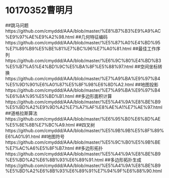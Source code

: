 10170352曹明月
==============
##跳马问题https://github.com/cmyddd/AAA/blob/master/%E8%B7%B3%E9%A9%AC%E9%97%AE%E9%A2%98.html
##几何特征编码https://github.com/cmyddd/AAA/blob/master/%E5%87%A0%E4%BD%95%E7%89%B9%E5%BE%81%E7%BC%96%E7%A0%81.html
##最佳工作序列https://github.com/cmyddd/AAA/blob/master/%E6%9C%80%E4%BD%B3%E5%B7%A5%E4%BD%9C%E5%BA%8F%E5%88%97.html
##空间坐标转换https://github.com/cmyddd/AAA/blob/master/%E7%A9%BA%E9%97%B4%E5%9D%90%E6%A0%87%E5%8F%98%E6%8D%A2.html
##地图投影https://github.com/cmyddd/AAA/blob/master/%E7%A9%BA%E9%97%B4%E6%8A%95%E5%BD%B1.html
##多边形面积计算https://github.com/cmyddd/AAA/blob/master/%E5%A4%9A%E8%BE%B9%E5%BD%A2%E9%9D%A2%E7%A7%AF%E8%AE%A1%E7%AE%97.html
##道格拉斯算法https://github.com/cmyddd/AAA/blob/master/%E6%95%B0%E6%8D%AE%E5%8E%8B%E7%BC%A9.html
##四叉树https://github.com/cmyddd/AAA/blob/master/%E5%9B%9B%E5%8F%89%E6%A0%91.html
##地图符号https://github.com/cmyddd/AAA/blob/master/%E5%9C%B0%E5%9B%BE%E7%AC%A6%E5%8F%B7.html
##多边形拓扑https://github.com/cmyddd/AAA/blob/master/%E5%A4%9A%E8%BE%B9%E5%BD%A2%E6%8B%93%E6%89%91.html
##多边形拓扑生成https://github.com/cmyddd/AAA/blob/master/%E5%A4%9A%E8%BE%B9%E5%BD%A2%E6%8B%93%E6%89%91%E7%94%9F%E6%88%90.html

